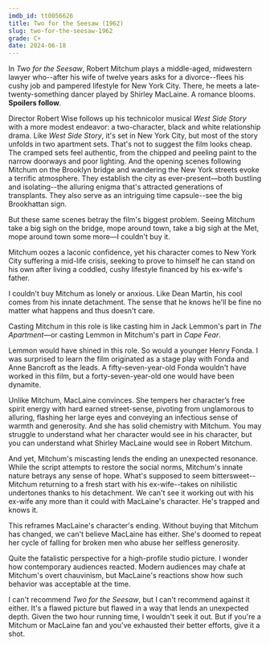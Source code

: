 ```yaml
---
imdb_id: tt0056626
title: Two for the Seesaw (1962)
slug: two-for-the-seesaw-1962
grade: C+
date: 2024-06-18
---
```


In _Two for the Seesaw_, Robert Mitchum plays a middle-aged, midwestern lawyer who--after his wife of twelve years asks for a divorce--flees his cushy job and pampered lifestyle for New York City. There, he meets a late-twenty-something dancer played by Shirley MacLaine. A romance blooms. **Spoilers follow**.

<!-- end -->

Director Robert Wise follows up his technicolor musical <span data-imdb-id="tt0055614">_West Side Story_</span> with a more modest endeavor: a two-character, black and white relationship drama. Like _West Side Story_, it's set in New York City, but most of the story unfolds in two apartment sets. That's not to suggest the film looks cheap. The cramped sets feel authentic, from the chipped and peeling paint to the narrow doorways and poor lighting. And the opening scenes following Mitchum on the Brooklyn bridge and wandering the New York streets evoke a terrific atmosphere. They establish the city as ever-present—both bustling and isolating--the alluring enigma that's attracted generations of transplants. They also serve as an intriguing time capsule--see the big Brookhattan sign.

But these same scenes betray the film's biggest problem. Seeing Mitchum take a big sigh on the bridge, mope around town, take a big sigh at the Met, mope around town some more—I couldn't buy it.

Mitchum oozes a laconic confidence, yet his character comes to New York City suffering a mid-life crisis, seeking to prove to himself he can stand on his own after living a coddled, cushy lifestyle financed by his ex-wife's father.

I couldn't buy Mitchum as lonely or anxious. Like Dean Martin, his cool comes from his innate detachment. The sense that he knows he'll be fine no matter what happens and thus doesn't care.

Casting Mitchum in this role is like casting him in Jack Lemmon's part in <span data-imdb-id="tt0053604">_The Apartment_</span>—or casting Lemmon in Mitchum's part in <span data-imdb-id="tt0055824">_Cape Fear_</a>.

Lemmon would have shined in this role. So would a younger Henry Fonda. I was surprised to learn the film originated as a stage play with Fonda and Anne Bancroft as the leads. A fifty-seven-year-old Fonda wouldn't have worked in this film, but a forty-seven-year-old one would have been dynamite.

Unlike Mitchum, MacLaine convinces. She tempers her character’s free spirit energy with hard earned street-sense, pivoting from unglamorous to alluring, flashing her large eyes and conveying an infectious sense of warmth and generosity. And she has solid chemistry with Mitchum. You may struggle to understand what her character would see in his character, but you can understand what Shirley MacLaine would see in Robert Mitchum.

And yet, Mitchum's miscasting lends the ending an unexpected resonance. While the script attempts to restore the social norms, Mitchum's innate nature betrays any sense of hope. What's supposed to seem bittersweet--Mitchum returning to a fresh start with his ex-wife--takes on nihilistic undertones thanks to his detachment. We can't see it working out with his ex-wife any more than it could with MacLaine's character. He's trapped and knows it.

This reframes MacLaine's character's ending. Without buying that Mitchum has changed, we can't believe MacLaine has either. She's doomed to repeat her cycle of falling for broken men who abuse her selfless generosity.

Quite the fatalistic perspective for a high-profile studio picture. I wonder how contemporary audiences reacted. Modern audiences may chafe at Mitchum's overt chauvinism, but MacLaine's reactions show how such behavior was acceptable at the time.

I can't recommend _Two for the Seesaw_, but I can't recommend against it either. It's a flawed picture but flawed in a way that lends an unexpected depth. Given the two hour running time, I wouldn't seek it out. But if you're a Mitchum or MacLaine fan and you've exhausted their better efforts, give it a shot.
